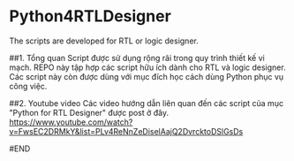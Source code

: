 # Python4RTLDesigner
The scripts are developed for RTL or logic designer.

##1. Tổng quan
Script được sử dụng rộng rãi trong quy trình thiết kế vi mạch. REPO này tập hợp các script hữu ích dành cho RTL và logic designer.
Các script này còn được dùng với mục đích học cách dùng Python phục vụ công việc.

##2. Youtube video
Các video hướng dẫn liên quan đến các script của mục "Python for RTL Designer" được post ở đây.
https://www.youtube.com/watch?v=FwsEC2DRMkY&list=PLv4ReNnZeDiselAajQ2DvrcktoDSlGsDs

#END


